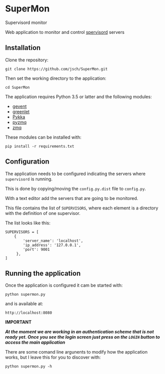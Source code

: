 # SuperMon

Supervisord monitor

Web application to monitor and control [spervisord](supervisord.org/) servers

## Installation

Clone the repository:

```
git clone https://github.com/jsch/SuperMon.git
```

Then set the working directory to the application:

```
cd SuperMon
```

The application requires Python 3.5 or latter and the following modules:

-  [gevent](https://pypi.org/project/gevent/)
-  [greenlet](https://pypi.org/project/greenlet/)
-  [Pykka](https://pypi.org/project/Pykka/)
-  [pyzmq](https://pypi.org/project/pyzmq/)
-  [zmq](https://pypi.org/project/zmq/)

These modules can be installed with:

```
pip install -r requirements.txt
```

## Configuration

The application needs to be configured indicating the servers where
`supervisord` is running.

This is done by copying/moving the `config.py.dist` file to
`config.py`.

With a text editor add the servers that are going to be monitored.

This file contains the list of `SUPERVISORS`, where each element
is a directory with the definition of one supervisor.

The list looks like this:

```
SUPERVISORS = [
    {
        'server_name': 'localhost',
        'ip_address': '127.0.0.1',
        'port': 9001
     },
]
```

## Running the application

Once the application is configured it cam be started with:

```
python supermon.py
```

and is available at:

```
http://localhost:8080
```

**IMPORTANT**

***At the moment we are working in an authentication scheme that is
not ready yet. Once you see the login screen just press on the
`LOGIN` button to access the main application***

There are some comand line argunents to modify how the application
works, but I leave this for you to discover with:

```
python supermon.py -h
```
